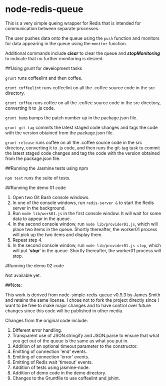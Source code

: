 node-redis-queue
=======

This is a very simple queing wrapper for Redis that is intended for communication between separate processes.

The user pushes data onto the queue using the `push` function and monitors for data appearing in the queue using
the `monitor` function.

Additional commands include **_clear_** to clear the queue and **_stopMonitoring_** to indicate that no further monitoring
is desired.

##Using grunt for development tasks

`grunt` runs coffeelint and then coffee.

`grunt coffeelint` runs coffeelint on all the .coffee source code in the src directory.

`grunt coffee` runs coffee on all the .coffee source code in the src directory, converting it to .js code.

`grunt bump` bumps the patch number up in the package.json file.

`grunt git-tag` commits the latest staged code changes and tags the code with the version obtained from the package.json file.

`grunt release` runs coffee on all the .coffee source code in the src directory, converting it to .js code, and
then runs the git-tag task to commit the latest staged code changes and tag the code with the version obtained from the
package.json file.

##Running the Jasmine tests using npm

`npm test` runs the suite of tests.

##Running the demo 01 code

1. Open two Git Bash console windows.
2. In one of the console windows, run `redis-server &` to start the Redis server in the background.
3. Run `node lib/work01.js` in the first console window. It will wait for some data to appear in the queue.
4. In the second console window, run `node lib/provider01.js`, which will place two items in the queue. Shortly
   thereafter, the worker01 process will pick up the two items and display them.
5. Repeat step 4.
6. In the second console window, run `node lib/provider01.js stop`, which will put '***stop***' in the queue. Shortly
   thereafter, the worker01 process will stop.

#Running the demo 02 code

Not available yet.

##Note:

This work is derived from node-simple-redis-queue v0.9.3 by James Smith and
retains the same license. I chose not to fork the project directly since I
want to be free to make major changes and to have control over future changes
since this code will be published in other media.

Changes from the original code include:

1. Different error handling.
2. Transparent use of JSON.stringify and JSON.parse to ensure
   that what you get out of the queue is the same as what you put in.
3. Addition of an optional timeout parameter to the constructor.
4. Emitting of connection 'end' events.
5. Emitting of connection 'error' events.
6. Emitting of Redis wait 'timeout' events.
7. Addition of tests using jasmine-node.
8. Addition of demo code in the demo directory.
9. Changes to the Gruntfile to use coffeelint and jshint.


